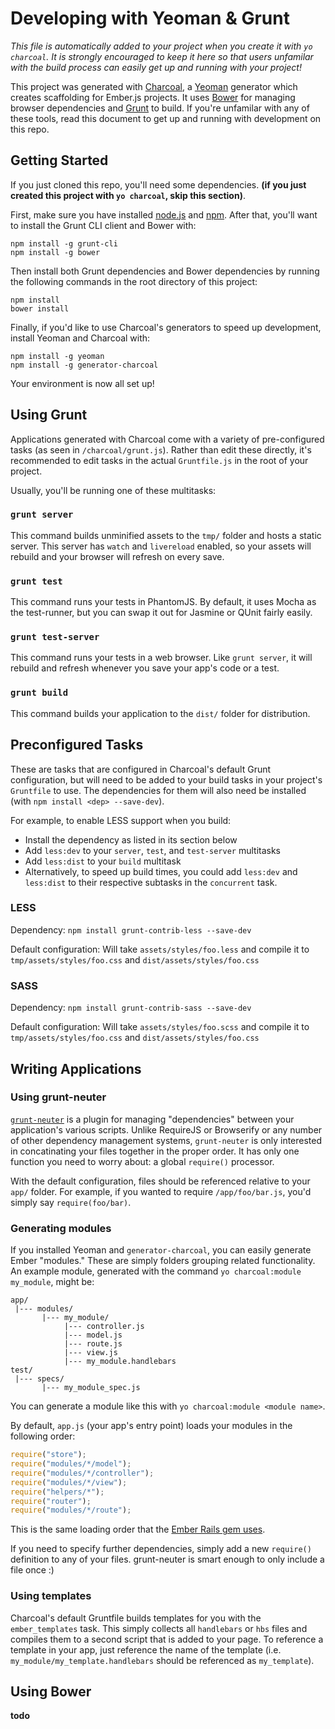 # Developing with Yeoman & Grunt

*This file is automatically added to your project when you create it with `yo charcoal`. It is strongly encouraged to keep it here so that users unfamilar with the build process can easily get up and running with your project!*

This project was generated with [Charcoal](https://github.com/thomasboyt/charcoal), a [Yeoman](http://yeoman.io) generator which creates scaffolding for Ember.js projects. It uses [Bower](http://bower.io/) for managing browser dependencies and [Grunt](http://gruntjs.com/) to build. If you're unfamilar with any of these tools, read this document to get up and running with development on this repo.

## Getting Started

If you just cloned this repo, you'll need some dependencies. **(if you just created this project with `yo charcoal`, skip this section)**.

First, make sure you have installed [node.js](http://nodejs.org) and [npm](https://npmjs.org/). After that, you'll want to install the Grunt CLI client and Bower with:

```shell
npm install -g grunt-cli
npm install -g bower
```

Then install both Grunt dependencies and Bower dependencies by running the following commands in the root directory of this project:

```shell
npm install
bower install
```

Finally, if you'd like to use Charcoal's generators to speed up development, install Yeoman and Charcoal with:

```shell
npm install -g yeoman
npm install -g generator-charcoal
```

Your environment is now all set up!

## Using Grunt

Applications generated with Charcoal come with a variety of pre-configured tasks (as seen in `/charcoal/grunt.js`). Rather than edit these directly, it's recommended to edit tasks in the actual `Gruntfile.js` in the root of your project. 

Usually, you'll be running one of these multitasks:

### `grunt server`

This command builds unminified assets to the `tmp/` folder and hosts a static server. This server has `watch` and `livereload` enabled, so your assets will rebuild and your browser will refresh on every save.

### `grunt test`

This command runs your tests in PhantomJS. By default, it uses Mocha as the test-runner, but you can swap it out for Jasmine or QUnit fairly easily.

### `grunt test-server`

This command runs your tests in a web browser. Like `grunt server`, it will rebuild and refresh whenever you save your app's code or a test.

### `grunt build`

This command builds your application to the `dist/` folder for distribution.

## Preconfigured Tasks

These are tasks that are configured in Charcoal's default Grunt configuration, but will need to be added to your build tasks in your project's `Gruntfile` to use. The dependencies for them will also need be installed (with `npm install <dep> --save-dev`).

For example, to enable LESS support when you build:

* Install the dependency as listed in its section below
* Add `less:dev` to your `server`, `test`, and `test-server` multitasks
* Add `less:dist` to your `build` multitask
* Alternatively, to speed up build times, you could add `less:dev` and `less:dist` to their respective subtasks in the `concurrent` task. 

### LESS

Dependency: `npm install grunt-contrib-less --save-dev`

Default configuration: Will take `assets/styles/foo.less` and compile it to `tmp/assets/styles/foo.css` and `dist/assets/styles/foo.css`

### SASS

Dependency: `npm install grunt-contrib-sass --save-dev`

Default configuration: Will take `assets/styles/foo.scss` and compile it to `tmp/assets/styles/foo.css` and `dist/assets/styles/foo.css`

## Writing Applications

### Using grunt-neuter

[`grunt-neuter`](https://github.com/trek/grunt-neuter) is a plugin for managing "dependencies" between your application's various scripts. Unlike RequireJS or Browserify or any number of other dependency management systems, `grunt-neuter` is only interested in concatinating your files together in the proper order. It has only one function you need to worry about: a global `require()` processor. 

With the default configuration, files should be referenced relative to your `app/` folder. For example, if you wanted to require `/app/foo/bar.js`, you'd simply say `require(foo/bar)`.

### Generating modules

If you installed Yeoman and `generator-charcoal`, you can easily generate Ember "modules." These are simply folders grouping related functionality. An example module, generated with the command `yo charcoal:module my_module`, might be:

```
app/
 |--- modules/
       |--- my_module/
            |--- controller.js
            |--- model.js
            |--- route.js
            |--- view.js
            |--- my_module.handlebars
test/
 |--- specs/
       |--- my_module_spec.js
```

You can generate a module like this with `yo charcoal:module <module name>`. 

By default, `app.js` (your app's entry point) loads your modules in the following order:

```js
require("store");
require("modules/*/model");
require("modules/*/controller");
require("modules/*/view");
require("helpers/*");
require("router");
require("modules/*/route");
```

This is the same loading order that the [Ember Rails gem uses](https://raw.github.com/emberjs/ember-rails/master/lib/generators/templates/app.js).

If you need to specify further dependencies, simply add a new `require()` definition to any of your files. grunt-neuter is smart enough to only include a file once :)

### Using templates

Charcoal's default Gruntfile builds templates for you with the `ember_templates` task. This simply collects all `handlebars` or `hbs` files and compiles them to a second script that is added to your page. To reference a template in your app, just reference the name of the template (i.e. `my_module/my_template.handlebars` should be referenced as `my_template`).

## Using Bower

**todo**
